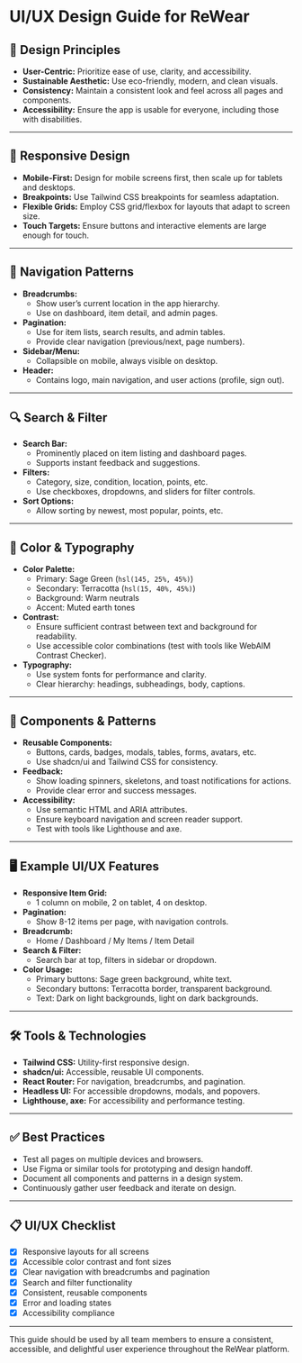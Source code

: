# UI/UX Design Guide for ReWear

## 🎨 Design Principles

- **User-Centric:** Prioritize ease of use, clarity, and accessibility.
- **Sustainable Aesthetic:** Use eco-friendly, modern, and clean visuals.
- **Consistency:** Maintain a consistent look and feel across all pages and components.
- **Accessibility:** Ensure the app is usable for everyone, including those with disabilities.

---

## 📱 Responsive Design

- **Mobile-First:** Design for mobile screens first, then scale up for tablets and desktops.
- **Breakpoints:** Use Tailwind CSS breakpoints for seamless adaptation.
- **Flexible Grids:** Employ CSS grid/flexbox for layouts that adapt to screen size.
- **Touch Targets:** Ensure buttons and interactive elements are large enough for touch.

---

## 🧭 Navigation Patterns

- **Breadcrumbs:**
  - Show user’s current location in the app hierarchy.
  - Use on dashboard, item detail, and admin pages.
- **Pagination:**
  - Use for item lists, search results, and admin tables.
  - Provide clear navigation (previous/next, page numbers).
- **Sidebar/Menu:**
  - Collapsible on mobile, always visible on desktop.
- **Header:**
  - Contains logo, main navigation, and user actions (profile, sign out).

---

## 🔍 Search & Filter

- **Search Bar:**
  - Prominently placed on item listing and dashboard pages.
  - Supports instant feedback and suggestions.
- **Filters:**
  - Category, size, condition, location, points, etc.
  - Use checkboxes, dropdowns, and sliders for filter controls.
- **Sort Options:**
  - Allow sorting by newest, most popular, points, etc.

---

## 🌈 Color & Typography

- **Color Palette:**
  - Primary: Sage Green (`hsl(145, 25%, 45%)`)
  - Secondary: Terracotta (`hsl(15, 40%, 45%)`)
  - Background: Warm neutrals
  - Accent: Muted earth tones
- **Contrast:**
  - Ensure sufficient contrast between text and background for readability.
  - Use accessible color combinations (test with tools like WebAIM Contrast Checker).
- **Typography:**
  - Use system fonts for performance and clarity.
  - Clear hierarchy: headings, subheadings, body, captions.

---

## 🧩 Components & Patterns

- **Reusable Components:**
  - Buttons, cards, badges, modals, tables, forms, avatars, etc.
  - Use shadcn/ui and Tailwind CSS for consistency.
- **Feedback:**
  - Show loading spinners, skeletons, and toast notifications for actions.
  - Provide clear error and success messages.
- **Accessibility:**
  - Use semantic HTML and ARIA attributes.
  - Ensure keyboard navigation and screen reader support.
  - Test with tools like Lighthouse and axe.

---

## 🖥️ Example UI/UX Features

- **Responsive Item Grid:**
  - 1 column on mobile, 2 on tablet, 4 on desktop.
- **Pagination:**
  - Show 8-12 items per page, with navigation controls.
- **Breadcrumb:**
  - Home / Dashboard / My Items / Item Detail
- **Search & Filter:**
  - Search bar at top, filters in sidebar or dropdown.
- **Color Usage:**
  - Primary buttons: Sage green background, white text.
  - Secondary buttons: Terracotta border, transparent background.
  - Text: Dark on light backgrounds, light on dark backgrounds.

---

## 🛠️ Tools & Technologies

- **Tailwind CSS:** Utility-first responsive design.
- **shadcn/ui:** Accessible, reusable UI components.
- **React Router:** For navigation, breadcrumbs, and pagination.
- **Headless UI:** For accessible dropdowns, modals, and popovers.
- **Lighthouse, axe:** For accessibility and performance testing.

---

## ✅ Best Practices

- Test all pages on multiple devices and browsers.
- Use Figma or similar tools for prototyping and design handoff.
- Document all components and patterns in a design system.
- Continuously gather user feedback and iterate on design.

---

## 📋 UI/UX Checklist

- [x] Responsive layouts for all screens
- [x] Accessible color contrast and font sizes
- [x] Clear navigation with breadcrumbs and pagination
- [x] Search and filter functionality
- [x] Consistent, reusable components
- [x] Error and loading states
- [x] Accessibility compliance

---

This guide should be used by all team members to ensure a consistent, accessible, and delightful user experience throughout the ReWear platform.
